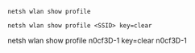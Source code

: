 ```batch - windows
netsh wlan show profile
```

```batch - windows
netsh wlan show profile <SSID> key=clear
```

netsh wlan show profile n0cf3D-1 key=clear
n0cf3D-1